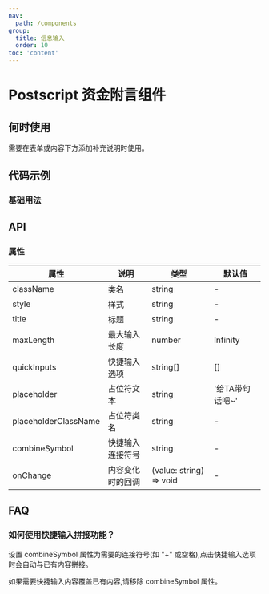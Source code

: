 ```yaml
---
nav:
  path: /components
group:
  title: 信息输入
  order: 10
toc: 'content'
---
```


# Postscript 资金附言组件

## 何时使用

需要在表单或内容下方添加补充说明时使用。

## 代码示例

### 基础用法

<code src='../../demo/pages/Postscript/index'></code>

## API

### 属性

| 属性 | 说明 | 类型 | 默认值 |
| --- | --- | --- | --- |
| className | 类名 | string | - |
| style | 样式 | string | - |
| title | 标题 | string | - |
| maxLength | 最大输入长度 | number | Infinity |
| quickInputs | 快捷输入选项 | string[] | [] |
| placeholder | 占位符文本 | string | '给TA带句话吧~' |
| placeholderClassName | 占位符类名 | string | - |
| combineSymbol | 快捷输入连接符号 | string | - |
| onChange | 内容变化时的回调 | (value: string) => void | - |


## FAQ

### 如何使用快捷输入拼接功能？

设置 combineSymbol 属性为需要的连接符号(如 "+" 或空格),点击快捷输入选项时会自动与已有内容拼接。

如果需要快捷输入内容覆盖已有内容,请移除 combineSymbol 属性。
